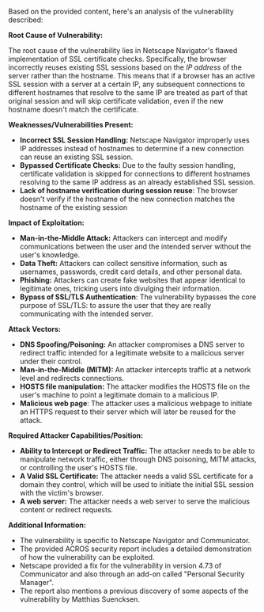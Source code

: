Based on the provided content, here's an analysis of the vulnerability described:

**Root Cause of Vulnerability:**

The root cause of the vulnerability lies in Netscape Navigator's flawed implementation of SSL certificate checks. Specifically, the browser incorrectly reuses existing SSL sessions based on the *IP address* of the server rather than the hostname. This means that if a browser has an active SSL session with a server at a certain IP, any subsequent connections to different hostnames that resolve to the same IP are treated as part of that original session and will skip certificate validation, even if the new hostname doesn't match the certificate.

**Weaknesses/Vulnerabilities Present:**

*   **Incorrect SSL Session Handling:** Netscape Navigator improperly uses IP addresses instead of hostnames to determine if a new connection can reuse an existing SSL session.
*   **Bypassed Certificate Checks:** Due to the faulty session handling, certificate validation is skipped for connections to different hostnames resolving to the same IP address as an already established SSL session.
*   **Lack of hostname verification during session reuse**: The browser doesn't verify if the hostname of the new connection matches the hostname of the existing session

**Impact of Exploitation:**

*   **Man-in-the-Middle Attack:** Attackers can intercept and modify communications between the user and the intended server without the user's knowledge.
*   **Data Theft:** Attackers can collect sensitive information, such as usernames, passwords, credit card details, and other personal data.
*   **Phishing:** Attackers can create fake websites that appear identical to legitimate ones, tricking users into divulging their information.
*   **Bypass of SSL/TLS Authentication**: The vulnerability bypasses the core purpose of SSL/TLS: to assure the user that they are really communicating with the intended server.

**Attack Vectors:**

*   **DNS Spoofing/Poisoning:** An attacker compromises a DNS server to redirect traffic intended for a legitimate website to a malicious server under their control.
*   **Man-in-the-Middle (MITM):** An attacker intercepts traffic at a network level and redirects connections.
*   **HOSTS file manipulation:** The attacker modifies the HOSTS file on the user's machine to point a legitimate domain to a malicious IP.
*   **Malicious web page**: The attacker uses a malicious webpage to initiate an HTTPS request to their server which will later be reused for the attack.

**Required Attacker Capabilities/Position:**

*   **Ability to Intercept or Redirect Traffic:** The attacker needs to be able to manipulate network traffic, either through DNS poisoning, MITM attacks, or controlling the user's HOSTS file.
*   **A Valid SSL Certificate:** The attacker needs a valid SSL certificate for a domain they control, which will be used to initiate the initial SSL session with the victim's browser.
*   **A web server:** The attacker needs a web server to serve the malicious content or redirect requests.

**Additional Information:**

*   The vulnerability is specific to Netscape Navigator and Communicator.
*   The provided ACROS security report includes a detailed demonstration of how the vulnerability can be exploited.
*   Netscape provided a fix for the vulnerability in version 4.73 of Communicator and also through an add-on called "Personal Security Manager".
*   The report also mentions a previous discovery of some aspects of the vulnerability by Matthias Suencksen.